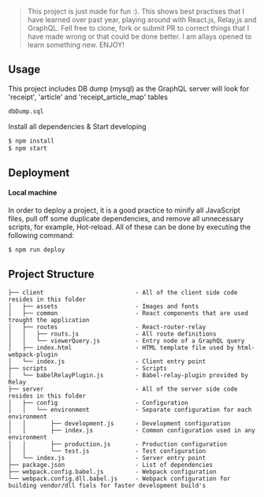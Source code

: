 > This project is just made for fun :). This shows best practises that I have learned over past 
  year, playing around with React.js, Relay,js and GraphQL. Fell free to clone, fork or 
  submit PR to correct things that I have made wrong or that could be done better.
  I am allays opened to learn something new. ENJOY!

## Usage

This project includes DB dump (mysql) as the GraphQL server will look for 'receipt', 'article' and 'receipt_article_map' tables
```bash
dbDump.sql
```

Install all dependencies & Start developing
```bash
$ npm install
$ npm start
```

## Deployment

#### Local machine
In order to deploy a project, it is a good practice to minify all JavaScript files, pull off some duplicate dependencies, and remove all unnecessary scripts, for example, Hot-reload. All of these can be done by executing the following command:

```bash
$ npm run deploy
```

## Project Structure


    ├── client                          - All of the client side code resides in this folder
    │   ├── assets                      - Images and fonts
    │   ├── common                      - React components that are used trought the application
    │   ├── routes                      - React-router-relay 
    │   │   ├── routs.js                - All route definitions
    │   │   └── viewerQuery.js          - Entry node of a GraphQL query
    │   ├── index.html                  - HTML template file used by html-webpack-plugin 
    │   └── index.js                    - Client entry point
    ├── scripts                         - Scripts
    │   └── babelRelayPlugin.js         - Babel-relay-plugin provided by Relay
    ├── server                          - All of the server side code resides in this folder
    │   ├── config                      - Configuration 
    │   │   └── environment             - Separate configuration for each environment
    │   │       ├── development.js      - Development configuration
    │   │       ├── index.js            - Common configuration used in any environment
    │   │       ├── production.js       - Production configuration
    │   │       └── test.js             - Test configuration
    │   └── index.js                    - Server entry point
    ├── package.json                    - List of dependencies
    ├── webpack.config.babel.js         - Webpack configuration
    └── webpack.config.dll.babel.js     - Webpack configuration for building vendor/dll fiels for faster development build's
